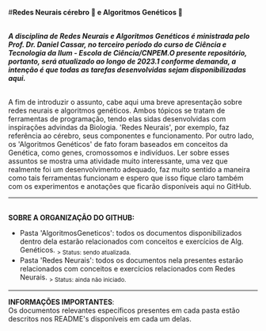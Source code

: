 #**Redes Neurais cérebro 🧠 e Algoritmos Genéticos 🧬**

<br>***A disciplina de Redes Neurais e Algoritmos Genéticos é ministrada pelo Prof. Dr. Daniel Cassar, no terceiro período do curso de Ciência e Tecnologia da Ilum - Escola de Ciência/CNPEM.O presente repositório, portanto, será atualizado ao longo de 2023.1 conforme demanda, a intenção é que todas as tarefas desenvolvidas sejam disponibilizadas aqui.***

<br>A fim de introduzir o assunto, cabe aqui uma breve apresentação sobre redes neurais e algoritmos genéticos. Ambos tópicos se tratam de ferramentas de programação, tendo elas sidas desenvolvidas com inspirações advindas da Biologia. 'Redes Neurais', por exemplo, faz referência ao cérebro, seus componentes e funcionamento. Por outro lado, os 'Algoritmos Genéticos' de fato foram baseados em conceitos da Genética, como genes, cromossomos e indivíduos. Ler sobre esses assuntos se mostra uma atividade muito interessante, uma vez que realmente foi um desenvolvimento adequado, faz muito sentido a maneira como tais ferramentas funcionam e espero que isso fique claro também com os experimentos e anotações que ficarão disponíveis aqui no GitHub.

<hr>

<br>**SOBRE A ORGANIZAÇÃO DO GITHUB:**
- Pasta 'AlgoritmosGeneticos': todos os documentos disponibilizados dentro dela estarão relacionados com conceitos e exercícios de Alg. Genéticos. 
<sub> > Status: sendo atualizada.
- Pasta 'Redes Neurais': todos os documentos nela presentes estarão relacionados com conceitos e exercícios relacionados com Redes Neurais.
<sub> > Status: ainda não iniciado.

<hr>

**INFORMAÇÕES IMPORTANTES**:
<br>Os documentos relevantes específicos presentes em cada pasta estão descritos nos README's disponíveis em cada um delas.

